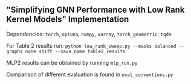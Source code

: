 ## "Simplifying GNN Performance with Low Rank Kernel Models" Implementation
Dependencies: `torch`, `optuna`, `numpy`, `xarray`, `torch_geometric`, `tqdm`

For Table 2 results run:
`python low_rank_sweep.py --masks balanced --graphs none shift --save_name table2_results`

MLP2 results can be obtained by running `mlp_run.py`

Comparison of different evaluation is found in `eval_conventions.py`